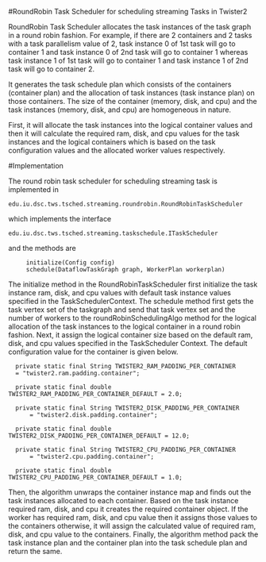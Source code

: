 #RoundRobin Task Scheduler for scheduling streaming Tasks in Twister2

RoundRobin Task Scheduler allocates the task instances of the task graph in a round robin fashion. 
For example, if there are 2 containers and 2 tasks with a task parallelism value of 2, 
task instance 0 of 1st task will go to container 1 and task instance 0 of 2nd task will go to 
container 1 whereas task instance 1 of 1st task will go to container 1 and task instance 1 of 2nd 
task will go to container 2.

It generates the task schedule plan which consists of the containers (container plan) and the 
allocation of task instances (task instance plan) on those containers. The size of the container 
(memory, disk, and cpu) and the task instances (memory, disk, and cpu) are homogeneous in nature. 

First, it will allocate the task instances into the logical container values and then it will 
calculate the required ram, disk, and cpu values for the task instances and the logical containers 
which is based on the task configuration values and the allocated worker values respectively. 

#Implementation 
 
The round robin task scheduler for scheduling streaming task is implemented in

    edu.iu.dsc.tws.tsched.streaming.roundrobin.RoundRobinTaskScheduler
    
which implements the interface
 
    edu.iu.dsc.tws.tsched.streaming.taskschedule.ITaskScheduler
           
and the methods are
    
         initialize(Config config)
         schedule(DataflowTaskGraph graph, WorkerPlan workerplan)
    
The initialize method in the RoundRobinTaskScheduler first initialize the task instance ram, disk, 
and cpu values with default task instance values specified in the TaskSchedulerContext. The 
schedule method first gets the task vertex set of the taskgraph and send that task vertex set and 
the number of workers to the roundRobinSchedulingAlgo method for the logical allocation of the
task instances to the logical container in a round robin fashion. Next, it assign the 
logical container size based on the default ram, disk, and cpu values specified in the 
TaskScheduler Context. The default configuration value for the container is given below.

      private static final String TWISTER2_RAM_PADDING_PER_CONTAINER 
      = "twister2.ram.padding.container";
      
      private static final double TWISTER2_RAM_PADDING_PER_CONTAINER_DEFAULT = 2.0;
    
      private static final String TWISTER2_DISK_PADDING_PER_CONTAINER
          = "twister2.disk.padding.container";
      
      private static final double TWISTER2_DISK_PADDING_PER_CONTAINER_DEFAULT = 12.0;
    
      private static final String TWISTER2_CPU_PADDING_PER_CONTAINER
          = "twister2.cpu.padding.container";
      
      private static final double TWISTER2_CPU_PADDING_PER_CONTAINER_DEFAULT = 1.0;
      
      
Then, the algorithm unwraps the container instance map and finds out 
the task instances allocated to each container. Based on the task instance required ram, disk, and cpu it
creates the required container object. If the worker has required ram, disk, and cpu value then it 
assigns those values to the containers otherwise, it will assign the calculated value of required 
ram, disk, and cpu value to the containers. Finally, the algorithm method pack the task 
instance plan and the container plan into the task schedule plan and return the same. 


    
    
    